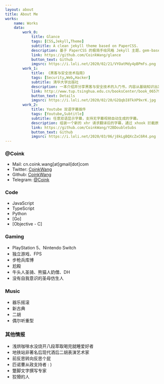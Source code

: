 ```yaml
---
layout: about
title: About Me
works: 
    name: Works
    data:
        work_0: 
            title: Glance
            tags: [CSS,Jekyll,Theme]
            subtitle: A clean jekyll theme based on PaperCSS.
            description: 基于 PaperCSS 的极简手绘风格 Jekyll 主题，gem-based 发布。
            link: https://github.com/CoinkWang/glance
            button_text: Github
            imgsrc: https://i.loli.net/2020/02/21/VYOatMdy4pBPmFs.png
        work_1: 
            title: 《黑客与安全技术指南》
            tags: [Security,Web,Hacker]
            subtitle: 清华大学出版社
            description: 一本介绍并分享黑客与安全技术的入门书，内容从基础知识出发，通过相关实例为读者剖析计算机安全领域的各种技巧。
            link: http://www.tup.tsinghua.edu.cn/booksCenter/book_06579101.html
            button_text: Details
            imgsrc: https://i.loli.net/2020/02/20/G2QqbI8TkXP9xrK.jpg
        work_2: 
            title: Youtube 双语字幕插件
            tags: [Youtube,Subtitle]
            subtitle: 任意双语显示字幕，支持无字幕视频自动生成的字幕。
            description: 组装一个新的 xhr 请求翻译后的字幕，通过 xhook 拦截原请求，将新请求（翻译文字）和原请求（源字幕）中的文字部分进行合并。
            link: https://github.com/CoinkWang/Y2BDoubleSubs
            button_text: Github
            imgsrc: https://i.loli.net/2020/03/06/j8kLgBQXcZxC6R4.png
---
```




### @Coink

- Mail: cn.coink.wang[at]gmail[dot]com
- Twitter: [CoinkWang](https://twitter.com/CoinkWang)
- Github: [CoinkWang](https://github.com/CoinkWang)
- Telegram: [@Coink](https://t.me/Coink)

### Code

- JavaScript
- TypeScript
- Python
- [Go]
- [Objective - C]

### Gaming

- PlayStation 5、Nintendo Switch
- 独立游戏、FPS
- 步枪兵库博
- 尬殿
- 牛头人圣骑、熊猫人奶僧、DH
- 没有自我意识的圣母仿生人

### Music

- 器乐摇滚
- 新古典
- 二胡
- 偶尔听重型

### 其他情报

 - 浅烘咖啡水没烧开八段萃取喝完就睡爱好者
 - 地铁站非著名后现代酒后二胡表演艺术家
 - 前反思转向反思个屁
 - 匹诺曹从政支持者 : )
 - 蹩脚文字撰写专家
 - 狡猾的人

